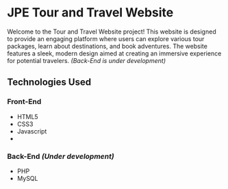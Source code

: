 # JPE Tour and Travel Website
Welcome to the Tour and Travel Website project! This website is designed to provide an engaging platform where users can explore various tour packages, learn about destinations, and book adventures. The website features a sleek, modern design aimed at creating an immersive experience for potential travelers.  *(Back-End is under development)*

## Technologies Used

### Front-End
- HTML5
  <br>
- CSS3
  <br>
- Javascript
- 
### Back-End *(Under development)*
- PHP
- MySQL
  
